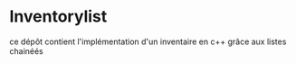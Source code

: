 # Inventorylist
ce dépôt contient l'implémentation d'un inventaire en c++ grâce aux listes chainéés

